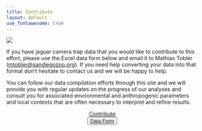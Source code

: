 ```yaml
---
title: Contribute
layout: default
use_fontawesome: true
---
```

<div class="row content-row">
<div class="col-12 col-sm-3">
    <img src="{{ site.baseurl }}/images/contribute-ct1.jpg">
</div>
<div class="col-12 col-sm-9">
<p>If you have jaguar camera trap data that you would like to contribute to this effort, please use the  Excel data form below and email it to Mathias Tobler (<a href = "mailto: mtobler@sandiegozoo.org">mtobler@sandiegozoo.org</a>). If you need help converting your data into that format don’t hesitate to contact us and we will be happy to help.</p>
<p>You can follow our data compilation efforts through this site and we will provide you with regular updates on the progress of our analyses and consult you for associated environmental and anthropogenic parameters and local contexts that are often necessary to interpret and refine results.</p>

<center>
<a class="btn btn-secondary" href="{{ site.baseurl }}/attachments/JaguarCameraTrapData.xlsx">
    <i class="far fa-file-pdf"></i> Contribute</a>
</center>
    
<center><button type="button"><a href="{{ site.baseurl }}/attachments/JaguarCameraTrapData.xlsx">Data Form</a></button></center>

</div>
